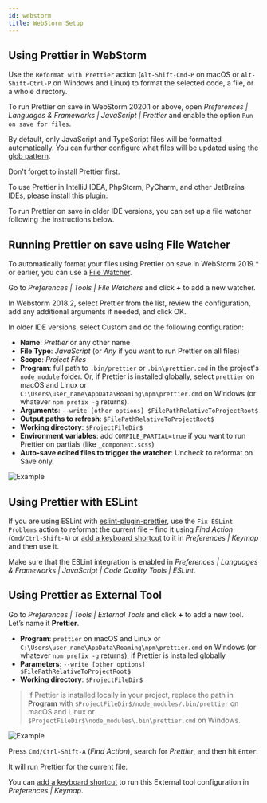```yaml
---
id: webstorm
title: WebStorm Setup
---
```


## Using Prettier in WebStorm

Use the `Reformat with Prettier` action (`Alt-Shift-Cmd-P` on macOS or
`Alt-Shift-Ctrl-P` on Windows and Linux) to format the selected code, a file, or
a whole directory.

To run Prettier on save in WebStorm 2020.1 or above, open _Preferences |
Languages & Frameworks | JavaScript | Prettier_ and enable the option
`Run on save for files`.

By default, only JavaScript and TypeScript files will be formatted
automatically. You can further configure what files will be updated using the
[glob pattern](https://github.com/isaacs/node-glob#glob-primer).

Don't forget to install Prettier first.

To use Prettier in IntelliJ IDEA, PhpStorm, PyCharm, and other JetBrains IDEs,
please install this
[plugin](https://plugins.jetbrains.com/plugin/10456-prettier).

To run Prettier on save in older IDE versions, you can set up a file watcher
following the instructions below.

## Running Prettier on save using File Watcher

To automatically format your files using Prettier on save in WebStorm 2019.\* or
earlier, you can use a
[File Watcher](https://plugins.jetbrains.com/plugin/7177-file-watchers).

Go to _Preferences | Tools | File Watchers_ and click **+** to add a new
watcher.

In Webstorm 2018.2, select Prettier from the list, review the configuration, add
any additional arguments if needed, and click OK.

In older IDE versions, select Custom and do the following configuration:

- **Name**: _Prettier_ or any other name
- **File Type**: _JavaScript_ (or _Any_ if you want to run Prettier on all
  files)
- **Scope**: _Project Files_
- **Program**: full path to `.bin/prettier` or `.bin\prettier.cmd` in the
  project's `node_module` folder. Or, if Prettier is installed globally, select
  `prettier` on macOS and Linux or
  `C:\Users\user_name\AppData\Roaming\npm\prettier.cmd` on Windows (or whatever
  `npm prefix -g` returns).
- **Arguments**: `--write [other options] $FilePathRelativeToProjectRoot$`
- **Output paths to refresh**: `$FilePathRelativeToProjectRoot$`
- **Working directory**: `$ProjectFileDir$`
- **Environment variables**: add `COMPILE_PARTIAL=true` if you want to run
  Prettier on partials (like `_component.scss`)
- **Auto-save edited files to trigger the watcher**: Uncheck to reformat on Save
  only.

![Example](/docs/assets/webstorm/file-watcher-prettier.png)

## Using Prettier with ESLint

If you are using ESLint with
[eslint-plugin-prettier](https://github.com/prettier/eslint-plugin-prettier),
use the `Fix ESLint Problems` action to reformat the current file – find it
using _Find Action_ (`Cmd/Ctrl-Shift-A`) or
[add a keyboard shortcut](https://www.jetbrains.com/help/webstorm/configuring-keyboard-shortcuts.html)
to it in _Preferences | Keymap_ and then use it.

Make sure that the ESLint integration is enabled in _Preferences | Languages &
Frameworks | JavaScript | Code Quality Tools | ESLint_.

## Using Prettier as External Tool

Go to _Preferences | Tools | External Tools_ and click **+** to add a new tool.
Let’s name it **Prettier**.

- **Program**: `prettier` on macOS and Linux or
  `C:\Users\user_name\AppData\Roaming\npm\prettier.cmd` on Windows (or whatever
  `npm prefix -g` returns), if Prettier is installed globally
- **Parameters**: `--write [other options] $FilePathRelativeToProjectRoot$`
- **Working directory**: `$ProjectFileDir$`

> If Prettier is installed locally in your project, replace the path in
> **Program** with `$ProjectFileDir$/node_modules/.bin/prettier` on macOS and
> Linux or `$ProjectFileDir$\node_modules\.bin\prettier.cmd` on Windows.

![Example](/docs/assets/webstorm/external-tool-prettier.png)

Press `Cmd/Ctrl-Shift-A` (_Find Action_), search for _Prettier_, and then hit
`Enter`.

It will run Prettier for the current file.

You can
[add a keyboard shortcut](https://www.jetbrains.com/help/webstorm/configuring-keyboard-shortcuts.html)
to run this External tool configuration in _Preferences | Keymap_.
